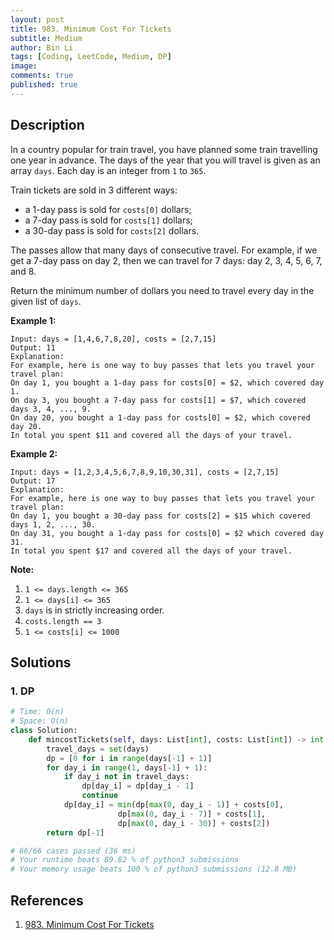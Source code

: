 ```yaml
---
layout: post
title: 983. Minimum Cost For Tickets
subtitle: Medium
author: Bin Li
tags: [Coding, LeetCode, Medium, DP]
image: 
comments: true
published: true
---
```


## Description

In a country popular for train travel, you have planned some train travelling one year in advance. The days of the year that you will travel is given as an array `days`. Each day is an integer from `1` to `365`.

Train tickets are sold in 3 different ways:

- a 1-day pass is sold for `costs[0]` dollars;
- a 7-day pass is sold for `costs[1]` dollars;
- a 30-day pass is sold for `costs[2]` dollars.

The passes allow that many days of consecutive travel. For example, if we get a 7-day pass on day 2, then we can travel for 7 days: day 2, 3, 4, 5, 6, 7, and 8.

Return the minimum number of dollars you need to travel every day in the given list of `days`.

 

**Example 1:**

```
Input: days = [1,4,6,7,8,20], costs = [2,7,15]
Output: 11
Explanation: 
For example, here is one way to buy passes that lets you travel your travel plan:
On day 1, you bought a 1-day pass for costs[0] = $2, which covered day 1.
On day 3, you bought a 7-day pass for costs[1] = $7, which covered days 3, 4, ..., 9.
On day 20, you bought a 1-day pass for costs[0] = $2, which covered day 20.
In total you spent $11 and covered all the days of your travel.
```

**Example 2:**

```
Input: days = [1,2,3,4,5,6,7,8,9,10,30,31], costs = [2,7,15]
Output: 17
Explanation: 
For example, here is one way to buy passes that lets you travel your travel plan:
On day 1, you bought a 30-day pass for costs[2] = $15 which covered days 1, 2, ..., 30.
On day 31, you bought a 1-day pass for costs[0] = $2 which covered day 31.
In total you spent $17 and covered all the days of your travel.
```

 

**Note:**

1. `1 <= days.length <= 365`
2. `1 <= days[i] <= 365`
3. `days` is in strictly increasing order.
4. `costs.length == 3`
5. `1 <= costs[i] <= 1000`


## Solutions
### 1. DP

```python
# Time: O(n)
# Space: O(n)
class Solution:
    def mincostTickets(self, days: List[int], costs: List[int]) -> int:
        travel_days = set(days)
        dp = [0 for i in range(days[-1] + 1)]
        for day_i in range(1, days[-1] + 1):
            if day_i not in travel_days:
                dp[day_i] = dp[day_i - 1]
                continue
            dp[day_i] = min(dp[max(0, day_i - 1)] + costs[0],
                        dp[max(0, day_i - 7)] + costs[1],
                        dp[max(0, day_i - 30)] + costs[2])
        return dp[-1]

# 66/66 cases passed (36 ms)
# Your runtime beats 89.82 % of python3 submissions
# Your memory usage beats 100 % of python3 submissions (12.8 MB)
```

## References
1. [983. Minimum Cost For Tickets](https://leetcode.com/problems/minimum-cost-for-tickets/description/)